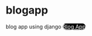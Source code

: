 # blogapp
blog app using django
<a href="meet7.pythonanywhere.com" style="background-color: black; height: 30px; width: 100px; border-radius: 10px; color :white;">Blog App<a>
